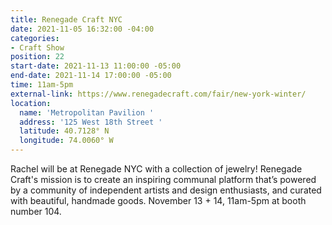 ```yaml
---
title: Renegade Craft NYC
date: 2021-11-05 16:32:00 -04:00
categories:
- Craft Show
position: 22
start-date: 2021-11-13 11:00:00 -05:00
end-date: 2021-11-14 17:00:00 -05:00
time: 11am-5pm
external-link: https://www.renegadecraft.com/fair/new-york-winter/
location:
  name: 'Metropolitan Pavilion '
  address: '125 West 18th Street '
  latitude: 40.7128° N
  longitude: 74.0060° W
---
```


Rachel will be at Renegade NYC with a collection of jewelry! Renegade Craft's mission is to create an inspiring communal platform that’s powered by a community of independent artists and design enthusiasts, and curated with beautiful, handmade goods. November 13 + 14, 11am-5pm at booth number 104. 